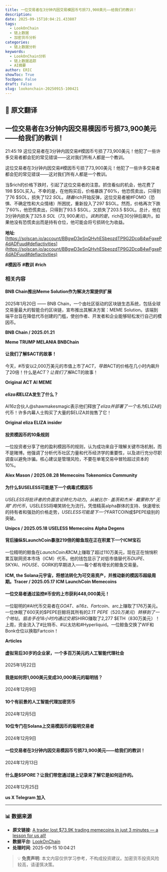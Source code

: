 ```yaml
---
title: 一位交易者在3分钟内因交易模因币亏损73,900美元——给我们的教训！
description: 
date: 2025-09-15T10:04:21.433807
tags:
  - LookOnChain
  - 链上数据
  - 加密货币分析
categories:
  - 链上数据分析
keywords:
  - LookOnChain分析
  - 链上数据追踪
  - AI摘要
author: ERIC
showToc: True
TocOpen: False
draft: False
slug: lookonchain-20250915-100421
---
```


## 📝 原文翻译

<div class='translation-content'>

## 一位交易者在3分钟内因交易模因币亏损73,900美元——给我们的教训！

21:45:19 这位交易者在3分钟内因交易#模因币亏损了73,900美元！他犯了一些许多交易者都会犯的常见错误——这对我们所有人都是一个教训。

这位交易者在3分钟内因交易#模因币亏损了73,900美元！他犯了一些许多交易者都会犯的常见错误——这对我们所有人都是一个教训。

当$rich的价格下跌时，引起了这位交易者的注意。抓住看似的机会，他花费了198 $SOL买入。不幸的是，在他购买后，价格暴跌了60%，他恐慌卖出，只得到了76 $SOL，损失了122 $SOL。随着$rich开始反弹，这位交易者被#FOMO（恐惧、不确定性和大众情绪）所困扰，重新投入了297 $SOL。然而，价格再次下跌了60%，他恐慌卖出，只得到了93.5 $SOL，又损失了203.5 $SOL。总计，他在3分钟内损失了325.8 $SOL（73,900美元）。讽刺的是，$rich在30分钟后飙升。如果他没有恐慌卖出而是持有仓位，他可能会将亏损转化为收益。

**地址**: [https://solscan.io/account/BBgwD3eSnQHvhESbeozdTP9G2DcqB4wFgxeP4dADFuud#defiactivities](https://solscan.io/account/BBgwD3eSnQHvhESbeozdTP9G2DcqB4wFgxeP4dADFuud#defiactivities)

**#模因币** **#教训** **#rich**

### 相关内容

#### BNB Chain推出Meme Solution作为解决方案提供扩展
2025年1月20日 —— BNB Chain，一个由社区驱动的区块链生态系统，包括全球交易量最大的智能合约区块链，宣布推出其解决方案：MEME Solution。该端到端平台旨在降低代币创建的门槛，使创作者、开发者和企业能够轻松发行自己的模因币。

**BNB Chain / 2025.01.21**

**Meme TRUMP MELANIA BNBChain**

#### 让我们了解$ACT的故事！
今天，#币安以2,000万美元的市值上市了$ACT，导致$ACT的价格在几小时内飙升了20倍！什么是$ACT？让我们了解$ACT的故事！

**Original ACT AI MEME**

#### $eliza和$ELIZA发生了什么？
AI16z合伙人@shawmakesmagic表示他们释放了$eliza并部署了一个名为$ELIZA的代币！许多内幕人士购买了大量的$ELIZA并抛售了它！

**Original eliza ELIZA insider**

#### 投资模因币的10条规则
一位投资者分享了他的盈利模因币的规则，认为成功来自于理解关键市场机制，而不是赌博。他强调了分析代币社区力量和代币经济学的重要性，以及进行充分尽职调查以避免诈骗。核心建议是管理风险，不要在单笔交易中冒险超过资本的10%。

**Alex Mason / 2025.08.28 Memecoins Tokenomics Community**

#### 为什么$USELESS可能是下一个病毒式模因币
$USELESS将批评者的负面言论转化为动力。从被比尔·盖茨和杰米·戴蒙称为“无用”的代币，$USELESS将嘲笑转化为流行。凭借精英alpha群体的支持、快速增长的持有者和强劲的价格走势，$USELESS可能是下一个$FARTCOIN或$PEPE级别的突破。

**Unipcs / 2025.05.18 USELESS Memecoins Alpha Degens**

#### 背后操纵$LaunchCoin暴涨219倍的鲸鱼现在正在积累下一个ICM宝石
一位精明的鲸鱼在$LaunchCoin和$ICM上赚取了超过110万美元，现在正在悄悄积累互联网资本市场（ICM）代币。他的钱包显示了对低市值替代币$DUPE、$SKYAI、$HOUSE、$GORK的早期进入——每个都有增长的鲸鱼交易量。

**ICM, the Solana元宇宙，将想法转化为可交易资产，并推动新的模因币超级周期。Tracer / 2025.05.17 ICM LaunchCoin Memecoins**

#### 一位交易者通过监控#币安的上市获利448,000美元！
一位聪明的#AI代币交易者在$GOAT、$ai16z、$Fartcoin、$arc上赚取了176万美元。一位休眠了600天的$PEPE巨鲸将其所有的2.1T $PEPE（520万美元）转移到了一个地址。狙击手在18小时内通过交易$SHIRO赚取了2,277 $ETH（830万美元）！上周，资金流入了#比特币、#以太坊和#Hyperliquid。一位鲸鱼交换了WIF和Bonk仓位以换取Fartcoin！

**Articles**

#### 虚拟背后30岁的企业家，一个多百万美元的人工智能代理社会
2025年1月22日

#### 我是如何将1,000美元变成30,000美元的聪明钱？
2024年12月9日

#### 10个有前景的人工智能代理加密货币
2024年12月5日

#### 10位专门在Solana上交易模因币的聪明交易者
2024年12月9日

#### 一位交易者在3分钟内因交易模因币亏损73,900美元——给我们的教训！
2024年12月13日

#### 什么是$SPORE？让我们带您通过链上记录来了解它是如何运作的。
2024年12月25日

**us X Telegram 加入**

</div>

---

### 📊 数据来源

- **原文链接**: [A trader lost $73.9K trading memecoins in just 3 minutes — a lesson for us all!](https://www.lookonchain.com/articles/1031)
- **数据平台**: [LookOnChain](https://www.lookonchain.com)
- **处理时间**: 2025-09-15 10:04:21

> 💡 **免责声明**: 本文内容仅供学习参考，不构成投资建议。加密货币投资风险较高，请谨慎决策。

